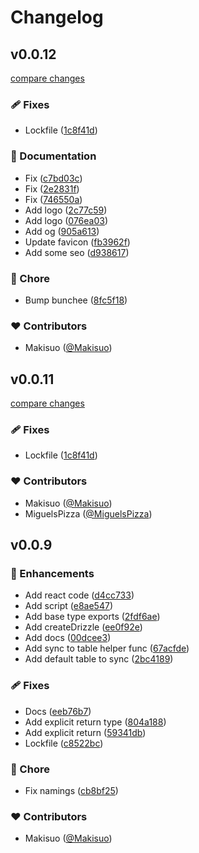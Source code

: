 # Changelog


## v0.0.12

[compare changes](https://github.com/Makisuo/pglite-drizzle/compare/v0.0.9...v0.0.12)

### 🩹 Fixes

- Lockfile ([1c8f41d](https://github.com/Makisuo/pglite-drizzle/commit/1c8f41d))

### 📖 Documentation

- Fix ([c7bd03c](https://github.com/Makisuo/pglite-drizzle/commit/c7bd03c))
- Fix ([2e2831f](https://github.com/Makisuo/pglite-drizzle/commit/2e2831f))
- Fix ([746550a](https://github.com/Makisuo/pglite-drizzle/commit/746550a))
- Add logo ([2c77c59](https://github.com/Makisuo/pglite-drizzle/commit/2c77c59))
- Add logo ([076ea03](https://github.com/Makisuo/pglite-drizzle/commit/076ea03))
- Add og ([905a613](https://github.com/Makisuo/pglite-drizzle/commit/905a613))
- Update favicon ([fb3962f](https://github.com/Makisuo/pglite-drizzle/commit/fb3962f))
- Add some seo ([d938617](https://github.com/Makisuo/pglite-drizzle/commit/d938617))

### 🏡 Chore

- Bump bunchee ([8fc5f18](https://github.com/Makisuo/pglite-drizzle/commit/8fc5f18))

### ❤️ Contributors

- Makisuo ([@Makisuo](http://github.com/Makisuo))

## v0.0.11

[compare changes](https://github.com/Makisuo/pglite-drizzle/compare/v0.0.9...v0.0.10)

### 🩹 Fixes

- Lockfile ([1c8f41d](https://github.com/Makisuo/pglite-drizzle/commit/1c8f41d))

### ❤️ Contributors

- Makisuo ([@Makisuo](http://github.com/Makisuo))
- MiguelsPizza ([@MiguelsPizza](http://github.com/MiguelsPizza))

## v0.0.9


### 🚀 Enhancements

- Add react code ([d4cc733](https://github.com/Makisuo/pglite-drizzle/commit/d4cc733))
- Add script ([e8ae547](https://github.com/Makisuo/pglite-drizzle/commit/e8ae547))
- Add base type exports ([2fdf6ae](https://github.com/Makisuo/pglite-drizzle/commit/2fdf6ae))
- Add createDrizzle ([ee0f92e](https://github.com/Makisuo/pglite-drizzle/commit/ee0f92e))
- Add docs ([00dcee3](https://github.com/Makisuo/pglite-drizzle/commit/00dcee3))
- Add sync to table helper func ([67acfde](https://github.com/Makisuo/pglite-drizzle/commit/67acfde))
- Add default table to sync ([2bc4189](https://github.com/Makisuo/pglite-drizzle/commit/2bc4189))

### 🩹 Fixes

- Docs ([eeb76b7](https://github.com/Makisuo/pglite-drizzle/commit/eeb76b7))
- Add explicit return type ([804a188](https://github.com/Makisuo/pglite-drizzle/commit/804a188))
- Add explicit return ([59341db](https://github.com/Makisuo/pglite-drizzle/commit/59341db))
- Lockfile ([c8522bc](https://github.com/Makisuo/pglite-drizzle/commit/c8522bc))

### 🏡 Chore

- Fix namings ([cb8bf25](https://github.com/Makisuo/pglite-drizzle/commit/cb8bf25))

### ❤️ Contributors

- Makisuo ([@Makisuo](http://github.com/Makisuo))


